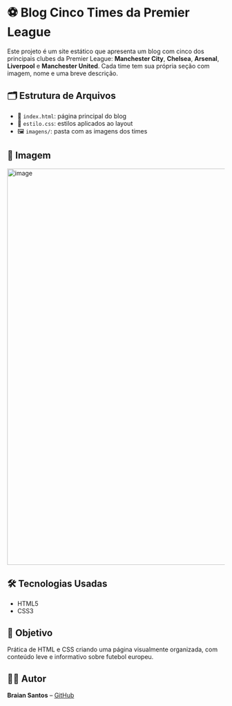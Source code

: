 # ⚽ Blog Cinco Times da Premier League

Este projeto é um site estático que apresenta um blog com cinco dos principais clubes da Premier League: **Manchester City**, **Chelsea**, **Arsenal**, **Liverpool** e **Manchester United**. Cada time tem sua própria seção com imagem, nome e uma breve descrição.

## 🗂️ Estrutura de Arquivos

- 📄 `index.html`: página principal do blog  
- 🎨 `estilo.css`: estilos aplicados ao layout  
- 🖼️ `imagens/`: pasta com as imagens dos times

## 📸 Imagem
<img width="1874" height="917" alt="image" src="https://github.com/user-attachments/assets/b030a21b-951b-45bd-9bd6-c93e03b88258" />

## 🛠️ Tecnologias Usadas

- HTML5  
- CSS3  

## 🎯 Objetivo

Prática de HTML e CSS criando uma página visualmente organizada, com conteúdo leve e informativo sobre futebol europeu.

## 👨‍💻 Autor

**Braian Santos** – [GitHub](https://github.com/Jashin77)
